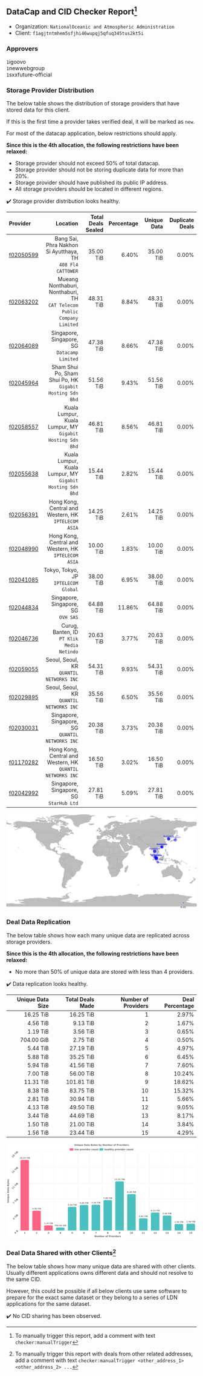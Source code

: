 ## DataCap and CID Checker Report[^1]
 - Organization: `NationalOceanic and Atmospheric Administration`
 - Client: `f1agjtntmhem5sfjhi46wupqj5qfuq345tus2kt5i`
### Approvers
`1`igoovo<br/>`1`newwebgroup<br/>`1`sxxfuture-official

### Storage Provider Distribution
The below table shows the distribution of storage providers that have stored data for this client.

If this is the first time a provider takes verified deal, it will be marked as `new`.

For most of the datacap application, below restrictions should apply.

**Since this is the 4th allocation, the following restrictions have been relaxed:**
 - Storage provider should not exceed 50% of total datacap.
 - Storage provider should not be storing duplicate data for more than 20%.
 - Storage provider should have published its public IP address.
 - All storage providers should be located in different regions.

✔️ Storage provider distribution looks healthy.

| Provider                                              |                                                                   Location | Total Deals Sealed | Percentage | Unique Data | Duplicate Deals |
| :---------------------------------------------------- | -------------------------------------------------------------------------: | -----------------: | ---------: | ----------: | --------------: |
| [f02050599](https://filfox.info/en/address/f02050599) |              Bang Sai, Phra Nakhon Si Ayutthaya, TH<br/>`408 Fl4 CATTOWER` |          35.00 TiB |      6.40% |   35.00 TiB |           0.00% |
| [f02063202](https://filfox.info/en/address/f02063202) | Mueang Nonthaburi, Nonthaburi, TH<br/>`CAT Telecom Public Company Limited` |          48.31 TiB |      8.84% |   48.31 TiB |           0.00% |
| [f02064089](https://filfox.info/en/address/f02064089) |                            Singapore, Singapore, SG<br/>`Datacamp Limited` |          47.38 TiB |      8.66% |   47.38 TiB |           0.00% |
| [f02045964](https://filfox.info/en/address/f02045964) |               Sham Shui Po, Sham Shui Po, HK<br/>`Gigabit Hosting Sdn Bhd` |          51.56 TiB |      9.43% |   51.56 TiB |           0.00% |
| [f02058557](https://filfox.info/en/address/f02058557) |               Kuala Lumpur, Kuala Lumpur, MY<br/>`Gigabit Hosting Sdn Bhd` |          46.81 TiB |      8.56% |   46.81 TiB |           0.00% |
| [f02055638](https://filfox.info/en/address/f02055638) |               Kuala Lumpur, Kuala Lumpur, MY<br/>`Gigabit Hosting Sdn Bhd` |          15.44 TiB |      2.82% |   15.44 TiB |           0.00% |
| [f02056391](https://filfox.info/en/address/f02056391) |                    Hong Kong, Central and Western, HK<br/>`IPTELECOM ASIA` |          14.25 TiB |      2.61% |   14.25 TiB |           0.00% |
| [f02048990](https://filfox.info/en/address/f02048990) |                    Hong Kong, Central and Western, HK<br/>`IPTELECOM ASIA` |          10.00 TiB |      1.83% |   10.00 TiB |           0.00% |
| [f02041085](https://filfox.info/en/address/f02041085) |                                    Tokyo, Tokyo, JP<br/>`IPTELECOM Global` |          38.00 TiB |      6.95% |   38.00 TiB |           0.00% |
| [f02044834](https://filfox.info/en/address/f02044834) |                                     Singapore, Singapore, SG<br/>`OVH SAS` |          64.88 TiB |     11.86% |   64.88 TiB |           0.00% |
| [f02046736](https://filfox.info/en/address/f02046736) |                              Curug, Banten, ID<br/>`PT Klik Media Netindo` |          20.63 TiB |      3.77% |   20.63 TiB |           0.00% |
| [f02059055](https://filfox.info/en/address/f02059055) |                                Seoul, Seoul, KR<br/>`QUANTIL NETWORKS INC` |          54.31 TiB |      9.93% |   54.31 TiB |           0.00% |
| [f02029895](https://filfox.info/en/address/f02029895) |                                Seoul, Seoul, KR<br/>`QUANTIL NETWORKS INC` |          35.56 TiB |      6.50% |   35.56 TiB |           0.00% |
| [f02030031](https://filfox.info/en/address/f02030031) |                        Singapore, Singapore, SG<br/>`QUANTIL NETWORKS INC` |          20.38 TiB |      3.73% |   20.38 TiB |           0.00% |
| [f01170282](https://filfox.info/en/address/f01170282) |              Hong Kong, Central and Western, HK<br/>`QUANTIL NETWORKS INC` |          16.50 TiB |      3.02% |   16.50 TiB |           0.00% |
| [f02042992](https://filfox.info/en/address/f02042992) |                                 Singapore, Singapore, SG<br/>`StarHub Ltd` |          27.81 TiB |      5.09% |   27.81 TiB |           0.00% |

<img src="https://raw.githubusercontent.com/data-preservation-programs/filplus-checker-assets/main/filecoin-project/filecoin-plus-large-datasets/issues/1653/1679997158446.png"/>

### Deal Data Replication
The below table shows how each many unique data are replicated across storage providers.


**Since this is the 4th allocation, the following restrictions have been relaxed:**
- No more than 50% of unique data are stored with less than 4 providers.

✔️ Data replication looks healthy.

| Unique Data Size | Total Deals Made | Number of Providers | Deal Percentage |
| ---------------: | ---------------: | ------------------: | --------------: |
|        16.25 TiB |        16.25 TiB |                   1 |           2.97% |
|         4.56 TiB |         9.13 TiB |                   2 |           1.67% |
|         1.19 TiB |         3.56 TiB |                   3 |           0.65% |
|       704.00 GiB |         2.75 TiB |                   4 |           0.50% |
|         5.44 TiB |        27.19 TiB |                   5 |           4.97% |
|         5.88 TiB |        35.25 TiB |                   6 |           6.45% |
|         5.94 TiB |        41.56 TiB |                   7 |           7.60% |
|         7.00 TiB |        56.00 TiB |                   8 |          10.24% |
|        11.31 TiB |       101.81 TiB |                   9 |          18.62% |
|         8.38 TiB |        83.75 TiB |                  10 |          15.32% |
|         2.81 TiB |        30.94 TiB |                  11 |           5.66% |
|         4.13 TiB |        49.50 TiB |                  12 |           9.05% |
|         3.44 TiB |        44.69 TiB |                  13 |           8.17% |
|         1.50 TiB |        21.00 TiB |                  14 |           3.84% |
|         1.56 TiB |        23.44 TiB |                  15 |           4.29% |

<img src="https://raw.githubusercontent.com/data-preservation-programs/filplus-checker-assets/main/filecoin-project/filecoin-plus-large-datasets/issues/1653/1679997161191.png"/>

### Deal Data Shared with other Clients[^3]
The below table shows how many unique data are shared with other clients.
Usually different applications owns different data and should not resolve to the same CID.

However, this could be possible if all below clients use same software to prepare for the exact same dataset or they belong to a series of LDN applications for the same dataset.

✔️ No CID sharing has been observed.

[^1]: To manually trigger this report, add a comment with text `checker:manualTrigger`

[^2]: Deals from those addresses are combined into this report as they are specified with `checker:manualTrigger`

[^3]: To manually trigger this report with deals from other related addresses, add a comment with text `checker:manualTrigger <other_address_1> <other_address_2> ...`
